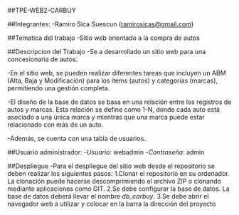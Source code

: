 ##TPE-WEB2-CARBUY

##Integrantes:
-Ramiro Sica Suescun (ramirosicas@gmail.com)

##Tematica del trabajo
-Sitio web orientado a la compra de autos

##Descripcion del Trabajo
-Se a desarrollado un sitio web para una concesionaria de autos. 

-En el sitio web, se pueden realizar diferentes tareas que incluyen un ABM (Alta, Baja y Modificación) para los ítems (autos) y categorías (marcas), permitiendo una gestión completa.

-El diseño de la base de datos se basa en una relación entre los registros de autos y marcas. Esta relación se define como 1-N, donde cada auto está asociado a una única marca y mientras que una marca puede estar relacionado con más de un auto.

-Además, se cuenta con una tabla de usuarios.

##Usuario administrador:
    -*Usuario:* webadmin
    -*Contraseña:* admin

##Despliegue
-Para el despliegue del sitio web desde el repositorio se deben realizar los siguientes pasos:
    1.Clonar el repositorio en su ordenador. La clonación puede hacerse descomprimiendo el archivo ZIP o clonando mediante aplicaciones como GIT.
    2.Se debe configurar la base de datos. La base de datos deberá llevar el nombre *db_carbuy*.
    3.Se debe abrir el navegador web a utilizar y colocar en la barra la dirección del proyecto

